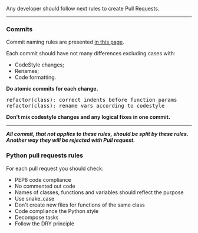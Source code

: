 Any developer should follow next rules to create Pull Requests.

***

### Commits

Commit naming rules are presented [in this page](https://github.com/angular/angular/blob/master/CONTRIBUTING.md#commit-message-format).

Each commit should have not many differences excluding cases with:

  * CodeStyle changes;
  * Renames;
  * Code formatting.

**Do atomic commits for each change.** 
<pre>
refactor(class): correct indents before function params
refactor(class): rename vars according to codestyle
</pre>

**Don't mix codestyle changes and any logical fixes in one commit.**

***

_**All commit, that not applies to these rules, should be split by these rules. Another way they will be rejected with Pull request.**_
### Python pull requests rules

For each pull request you should check:

  * PEP8 code compliance
  * No commented out code
  * Names of classes, functions and variables should reflect the purpose
  * Use snake_case
  * Don't create new files for functions of the same class
  * Code compliance the Python style
  * Decompose tasks
  * Follow the DRY principle
